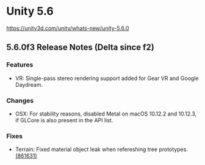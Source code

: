# Unity 5.6
https://unity3d.com/unity/whats-new/unity-5.6.0

## 5.6.0f3 Release Notes (Delta since f2)


### Features
<ul>
<li>VR: Single-pass stereo rendering support added for Gear VR and Google Daydream.</li>
</ul>

### Changes
<ul>
<li>OSX: For stability reasons, disabled Metal on macOS 10.12.2 and 10.12.3, if GLCore is also present in the API list.</li>
</ul>

### Fixes
<ul>
<li>Terrain: Fixed material object leak when refereshing tree prototypes. <a href="https://issuetracker.unity3d.com/issues/terrains-tree-material-cause-memory-leak-after-refresh">(861631)</a></li>
</ul>
